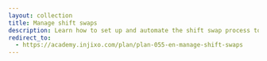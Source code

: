 ```yaml
---
layout: collection
title: Manage shift swaps
description: Learn how to set up and automate the shift swap process to empower employees while ensuring high-quality customer service.
redirect_to:
  - https://academy.injixo.com/plan/plan-055-en-manage-shift-swaps
---
```

